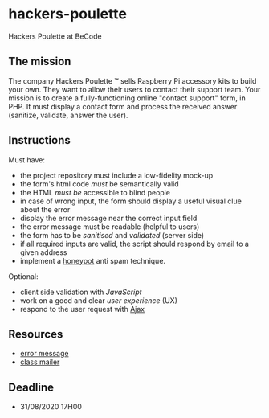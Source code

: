 # hackers-poulette

Hackers Poulette at BeCode

## The mission

The company Hackers Poulette ™ sells Raspberry Pi accessory kits to build your own. 
They want to allow their users to contact their support team. Your mission is to create a fully-functioning online "contact support" form, in PHP. 
It must display a contact form and process the received answer (sanitize, validate, answer the user).

## Instructions

Must have:

- the project repository must include a low-fidelity mock-up
- the form's html code *must* be semantically valid
- the HTML *must be* accessible to blind people
- in case of wrong input, the form should display a useful visual clue about the error
- display the error message near the correct input field
- the error message must be readable (helpful to users)
- the form has to be *sanitised* and *validated* (server side)
- if all required inputs are valid, the script should respond by email to a given address
- implement a [honeypot](https://www.thryv.com/blog/honeypot-technique/) anti spam technique.

Optional:

- client side validation with *JavaScript*
- work on a good and clear _user experience_ (UX)
- respond to the user request with [Ajax](https://www.javatpoint.com/ajax-tutorial)

## Resources

- [error message](http://uxmas.com/2012/the-4-hs-of-writing-error-messages)
- [class mailer](https://github.com/PHPMailer/PHPMailer)

## Deadline

* 31/08/2020 17H00
